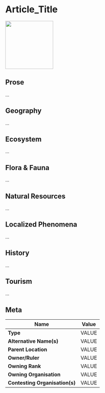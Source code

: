 # Article_Title

<img src="https://dummyimage.com/500x500/0f0/000&text=IMAGE" height="150px">

## Prose

...

## Geography

...

## Ecosystem

...

## Flora & Fauna

...

## Natural Resources

...

## Localized Phenomena

...

## History

...

## Tourism

...

## Meta

| Name                           | Value |
| ------------------------------ | ----- |
| **Type**                       | VALUE |
| **Alternative Name(s)**        | VALUE |
| **Parent Location**            | VALUE |
| **Owner/Ruler**                | VALUE |
| **Owning Rank**                | VALUE |
| **Owning Organisation**        | VALUE |
| **Contesting Organisation(s)** | VALUE |
